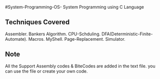 #System-Programming-OS-
System Programming using C Language

## Techniques Covered 
Assembler.
Bankers Algorithm.
CPU-Schduling.
DFA(Deterministic-Finite-Automate).
Macros.
MyShell.
Page-Replacement.
Simulator.

## Note
All the Support Assembly codes & BiteCodes are added in the text file.
you can use the file or create your own code.
